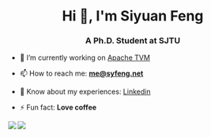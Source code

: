 <h1 align="center">Hi 👋, I'm Siyuan Feng</h1>
<h3 align="center">A Ph.D. Student at SJTU</h3>

- 🔭 I’m currently working on [Apache TVM](https://github.com/apache/tvm)

- 📫 How to reach me: **me@syfeng.net**

- 📄 Know about my experiences: [Linkedin](https://www.linkedin.com/in/syfeng/)

- ⚡ Fun fact: **Love coffee**

<a align="center" href="https://github.com/anuraghazra/github-readme-stats#gh-light-mode-only">
  <img align="left" src="https://github-readme-stats.vercel.app/api?username=hzfengsy&show_icons=true&count_private=true&hide=stars&theme=default#gh-light-mode-only" />
</a>

<a align="center" href="https://github.com/anuraghazra/github-readme-stats#gh-dark-mode-only">
  <img align="left" src="https://github-readme-stats.vercel.app/api?username=hzfengsy&show_icons=true&count_private=true&hide=stars&theme=github_dark#gh-dark-mode-only" />
</a>
